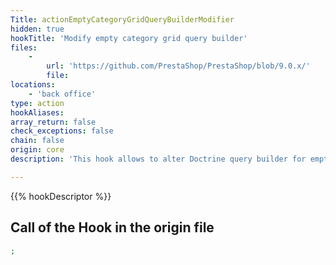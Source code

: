 ```yaml
---
Title: actionEmptyCategoryGridQueryBuilderModifier
hidden: true
hookTitle: 'Modify empty category grid query builder'
files:
    -
        url: 'https://github.com/PrestaShop/PrestaShop/blob/9.0.x/'
        file: 
locations:
    - 'back office'
type: action
hookAliases: 
array_return: false
check_exceptions: false
chain: false
origin: core
description: 'This hook allows to alter Doctrine query builder for empty category grid'

---
```


{{% hookDescriptor %}}

## Call of the Hook in the origin file

```php
;
```
